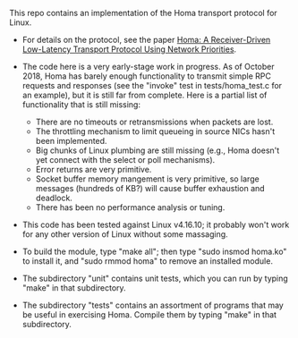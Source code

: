This repo contains an implementation of the Homa transport protocol for Linux.

- For details on the protocol, see the paper [Homa: A Receiver-Driven Low-Latency
  Transport Protocol Using Network Priorities](https://dl.acm.org/citation.cfm?id=3230564).

- The code here is a very early-stage work in progress. As of October 2018, Homa
  has barely enough functionality to transmit simple RPC requests and responses
  (see the "invoke" test in tests/homa_test.c for an example), but it is still far
  from complete. Here is a partial list of functionality that is still missing:
  - There are no timeouts or retransmissions when packets are lost.
  - The throttling mechanism to limit queueing in source NICs hasn't been
    implemented.
  - Big chunks of Linux plumbing are still missing (e.g., Homa doesn't yet
    connect with the select or poll mechanisms).
  - Error returns are very primitive.
  - Socket buffer memory mangement is very primitive, so large messages (hundreds
    of KB?) will cause buffer exhaustion and deadlock.
  - There has been no performance analysis or tuning.

- This code has been tested against Linux v4.16.10; it probably won't work
  for any other version of Linux without some massaging.

- To build the module, type "make all"; then type "sudo insmod homa.ko" to install
  it, and "sudo rmmod homa" to remove an installed module.

- The subdirectory "unit" contains unit tests, which you can run by typing
  "make" in that subdirectory.
  
- The subdirectory "tests" contains an assortment of programs that may be
  useful in exercising Homa. Compile them by typing "make" in that
  subdirectory.
